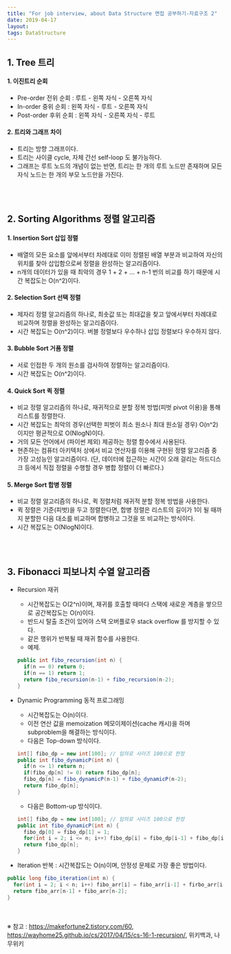 ```yaml
---
title: "For job interview, about Data Structure 면접 공부하기-자료구조 2"
date: 2019-04-17
layout:
tags: DataStructure
---
```


## 1. Tree 트리
#### 1. 이진트리 순회
- Pre-order 전위 순회 : 루트 - 왼쪽 자식 - 오른쪽 자식
- In-order 중위 순회 : 왼쪽 자식 - 루트 - 오른쪽 자식
- Post-order 후위 순회 : 왼쪽 자식 - 오른쪽 자식 - 루트

#### 2. 트리와 그래프 차이
- 트리는 방향 그래프이다.
- 트리는 사이클 cycle, 자체 간선 self-loop 도 불가능하다.
- 그래프는 루트 노드의 개념이 없는 반면, 트리는 한 개의 루트 노드만 존재하며 모든 자식 노드는 한 개의 부모 노드만을 가진다.

<br><br>
## 2. Sorting Algorithms 정렬 알고리즘
#### 1. Insertion Sort 삽입 정렬
- 배열의 모든 요소를 앞에서부터 차례대로 이미 정렬된 배열 부분과 비교하여 자신의 위치를 찾아 삽입함으로써 정렬을 완성하는 알고리즘이다.
- n개의 데이터가 있을 때 최악의 경우 1 + 2 + ... + n-1 번의 비교를 하기 때문에 시간 복잡도는 O(n^2)이다.

#### 2. Selection Sort 선택 정렬
- 제자리 정렬 알고리즘의 하나로, 최솟값 또는 최대값을 찾고 앞에서부터 차례대로 비교하며 정렬을 완성하는 알고리즘이다.
- 시간 복잡도는 O(n^2)이다. 버블 정렬보다 우수하나 삽입 정렬보다 우수하지 않다.

#### 3. Bubble Sort 거품 정렬
- 서로 인접한 두 개의 원소를 검사하여 정렬하는 알고리즘이다. 
- 시간 복잡도는 O(n^2)이다.

#### 4. Quick Sort 퀵 정렬
- 비교 정렬 알고리즘의 하나로, 재귀적으로 분할 정복 방법(피벗 pivot 이용)을 통해 리스트를 정렬한다. 
- 시간 복잡도는 최악의 경우(선택한 피벗이 최소 원소나 최대 원소일 경우) O(n^2)이지만 평균적으로 O(NlogN)이다.
- 거의 모든 언어에서 (파이썬 제외) 제공하는 정렬 함수에서 사용된다.
- 현존하는 컴퓨터 아키텍처 상에서 비교 연산자를 이용해 구현된 정렬 알고리즘 중 가장 고성능인 알고리즘이다. (단, 데이터에 접근하는 시간이 오래 걸리는 하드디스크 등에서 직접 정렬을 수행할 경우 병합 정렬이 더 빠르다.)

#### 5. Merge Sort 합병 정렬
- 비교 정렬 알고리즘의 하나로, 퀵 정렬처럼 재귀적 분할 정복 방법을 사용한다. 
- 퀵 정렬은 기준(피벗)을 두고 정렬한다면, 합병 정렬은 리스트의 길이가 1이 될 때까지 분할한 다음 대소를 비교하며 합병하고 그것을 또 비교하는 방식이다.
- 시간 복잡도는 O(NlogN)이다.

<br><br>
## 3. Fibonacci 피보나치 수열 알고리즘
- Recursion 재귀
  - 시간복잡도는 O(2^n)이며, 재귀를 호출할 때마다 스택에 새로운 계층을 쌓으므로 공간복잡도는 O(n)이다.
  - 반드시 탈출 조건이 있어야 스택 오버플로우 stack overflow 를 방지할 수 있다.
  - 같은 행위가 반복될 때 재귀 함수를 사용한다.
  - 예제.
  ```java
  public int fibo_recursion(int n) {
    if(n == 0) return 0;
    if(n == 1) return 1;
    return fibo_recursion(n-1) + fibo_recursion(n-2);
  }
  ```
- Dynamic Programming 동적 프로그래밍
  - 시간복잡도는 O(n)이다.
  - 이전 연산 값을 memoization 메모이제이션(cache 캐시)을 하며 subproblem을 해결하는 방식이다.
  - 다음은 Top-down 방식이다.
  ```java
  int[] fibo_dp = new int[100]; // 임의로 사이즈 100으로 한정
  public int fibo_dynamicP(int n) {
    if(n <= 1) return n;
    if(fibo_dp[n] != 0) return fibo_dp[n];
    fibo_dp[n] = fibo_dynamicP(n-1) + fibo_dynamicP(n-2);
    return fibo_dp[n];
  }
  ```
  - 다음은 Bottom-up 방식이다.
  ```java
  int[] fibo_dp = new int[100]; // 임의로 사이즈 100으로 한정
  public int fibo_dynamicP(int n) { 
    fibo_dp[0] = fibo_dp[1] = 1; 
    for(int i = 2; i <= n; i++) fibo_dp[i] = fibo_dp[i-1] + fibo_dp[i-2];
    return fibo_dp[n];
  }
  ```
 
- Iteration 반복 : 시간복잡도는 O(n)이며, 안정성 문제로 가장 좋은 방법이다. 
```java
public long fibo_iteration(int n) {
  for(int i = 2; i < n; i++) fibo_arr[i] = fibo_arr[i-1] + firbo_arr[i-2];
  return fibo_arr[n-1] + fibo_arr[n-2];
}
```



<br><br>
※ 참고 : https://makefortune2.tistory.com/60, https://wayhome25.github.io/cs/2017/04/15/cs-16-1-recursion/, 위키백과, 나무위키 


